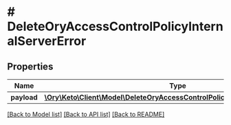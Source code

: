 # # DeleteOryAccessControlPolicyInternalServerError

## Properties

Name | Type | Description | Notes
------------ | ------------- | ------------- | -------------
**payload** | [**\Ory\Keto\Client\Model\DeleteOryAccessControlPolicyInternalServerErrorBody**](DeleteOryAccessControlPolicyInternalServerErrorBody.md) |  | [optional] 

[[Back to Model list]](../../README.md#documentation-for-models) [[Back to API list]](../../README.md#documentation-for-api-endpoints) [[Back to README]](../../README.md)


